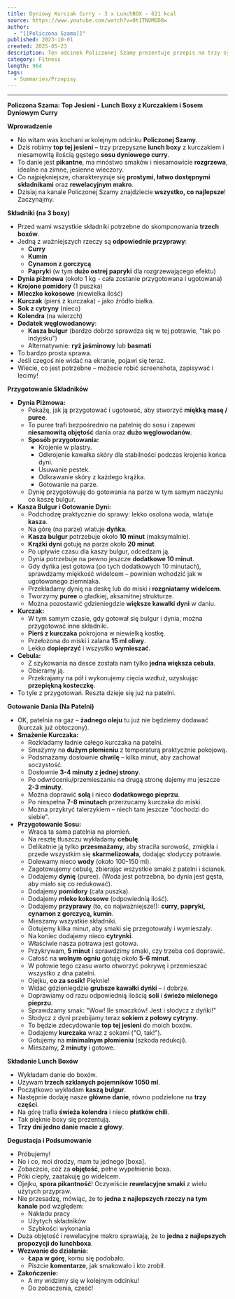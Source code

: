 ```yaml
---
title: Dyniowy Kurczak Curry - 3 x LunchBOX - 621 kcal
source: https://www.youtube.com/watch?v=0t1TNUMGD8w
author:
  - "[[Policzona Szama]]"
published: 2023-10-01
created: 2025-05-23
description: Ten odcinek Policzonej Szamy prezentuje przepis na trzy sycące, rozgrzewające i łatwe w przygotowaniu lunch boxy z kurczakiem w gęstym sosie dyniowym curry, idealne na jesienne dni.
category: Fitness
length: 964
tags:
  - Summaries/Przepisy
---
```



***

**Policzona Szama: Top Jesieni - Lunch Boxy z Kurczakiem i Sosem Dyniowym Curry**

**Wprowadzenie**

*   No witam was kochani w kolejnym odcinku **Policzonej Szamy**.
*   Dziś robimy **top tej jesieni** – trzy przepyszne **lunch boxy** z kurczakiem i niesamowitą ilością gęstego **sosu dyniowego curry**.
*   To danie jest **pikantne**, ma mnóstwo smaków i niesamowicie **rozgrzewa**, idealne na zimne, jesienne wieczory.
*   Co najpiękniejsze, charakteryzuje się **prostymi, łatwo dostępnymi składnikami** oraz **rewelacyjnym makro**.
*   Dzisiaj na kanale Policzonej Szamy znajdziecie **wszystko, co najlepsze**! Zaczynajmy.

**Składniki (na 3 boxy)**

*   Przed wami wszystkie składniki potrzebne do skomponowania **trzech boxów**.
*   Jedną z ważniejszych rzeczy są **odpowiednie przyprawy**:
    *   **Curry**
    *   **Kumin**
    *   **Cynamon z gorczycą**
    *   **Papryki** (w tym **dużo ostrej papryki** dla rozgrzewającego efektu)
*   **Dynia piżmowa** (około 1 kg - cała zostanie przygotowana i ugotowana)
*   **Krojone pomidory** (1 puszka)
*   **Mleczko kokosowe** (niewielka ilość)
*   **Kurczak** (pierś z kurczaka) - jako źródło białka.
*   **Sok z cytryny** (nieco)
*   **Kolendra** (na wierzch)
*   **Dodatek węglowodanowy**:
    *   **Kasza bulgur** (bardzo dobrze sprawdza się w tej potrawie, "tak po indyjsku")
    *   Alternatywnie: **ryż jaśminowy** lub **basmati**
*   To bardzo prosta sprawa.
*   Jeśli czegoś nie widać na ekranie, pojawi się teraz.
*   Wiecie, co jest potrzebne – możecie robić screenshota, zapisywać i lecimy!

**Przygotowanie Składników**

*   **Dynia Piżmowa:**
    *   Pokażę, jak ją przygotować i ugotować, aby stworzyć **miękką masę / puree**.
    *   To puree trafi bezpośrednio na patelnię do sosu i zapewni **niesamowitą objętość** dania oraz **dużo węglowodanów**.
    *   **Sposób przygotowania:**
        *   Krojenie w plastry.
        *   Odkrojenie kawałka skóry dla stabilności podczas krojenia końca dyni.
        *   Usuwanie pestek.
        *   Odkrawanie skóry z każdego krążka.
        *   Gotowanie na parze.
    *   Dynię przygotowuję do gotowania na parze w tym samym naczyniu co kaszę bulgur.
*   **Kasza Bulgur i Gotowanie Dyni:**
    *   Podchodzę praktycznie do sprawy: lekko osolona woda, wlatuje **kasza**.
    *   Na górę (na parze) wlatuje **dyńka**.
    *   **Kasza bulgur** potrzebuje około **10 minut** (maksymalnie).
    *   **Krążki dyni** gotuję na parze około **20 minut**.
    *   Po upływie czasu dla kaszy bulgur, odcedzam ją.
    *   Dynia potrzebuje na pewno jeszcze **dodatkowe 10 minut**.
    *   Gdy dyńka jest gotowa (po tych dodatkowych 10 minutach), sprawdzamy miękkość widelcem – powinien wchodzić jak w ugotowanego ziemniaka.
    *   Przekładamy dynię na deskę lub do miski i **rozgniatamy widelcem**.
    *   Tworzymy **puree** o gładkiej, aksamitnej strukturze.
    *   Można pozostawić gdzieniegdzie **większe kawałki dyni** w daniu.
*   **Kurczak:**
    *   W tym samym czasie, gdy gotował się bulgur i dynia, można przygotować inne składniki.
    *   **Pierś z kurczaka** pokrojona w niewielką kostkę.
    *   Przełożona do miski i zalana **15 ml oliwy**.
    *   Lekko **dopieprzyć** i wszystko **wymieszać**.
*   **Cebula:**
    *   Z szykowania na desce została nam tylko **jedna większa cebula**.
    *   Obieramy ją.
    *   Przekrajamy na pół i wykonujemy cięcia wzdłuż, uzyskując **przepiękną kosteczkę**.
*   To tyle z przygotowań. Reszta dzieje się już na patelni.

**Gotowanie Dania (Na Patelni)**

*   OK, patelnia na gaz – **żadnego oleju** tu już nie będziemy dodawać (kurczak już obtoczony).
*   **Smażenie Kurczaka:**
    *   Rozkładamy ładnie całego kurczaka na patelni.
    *   Smażymy na **dużym płomieniu** z temperaturą praktycznie pokojową.
    *   Podsmażamy dosłownie **chwilę** – kilka minut, aby zachował soczystość.
    *   Dosłownie **3-4 minuty z jednej strony**.
    *   Po odwróceniu/przemieszaniu na drugą stronę dajemy mu jeszcze **2-3 minuty**.
    *   Można doprawić **solą** i nieco **dodatkowego pieprzu**.
    *   Po niespełna **7-8 minutach** przerzucamy kurczaka do miski.
    *   Można przykryć talerzykiem – niech tam jeszcze "dochodzi do siebie".
*   **Przygotowanie Sosu:**
    *   Wraca ta sama patelnia na płomień.
    *   Na resztę tłuszczu wykładamy **cebulę**.
    *   Delikatnie ją tylko **przesmażamy**, aby straciła surowość, zmiękła i przede wszystkim się **skarmelizowała**, dodając słodyczy potrawie.
    *   Dolewamy nieco **wody** (około 100-150 ml).
    *   Zagotowujemy cebulę, zbierając wszystkie smaki z patelni i ścianek.
    *   Dodajemy **dynię** (puree). (Woda jest potrzebna, bo dynia jest gęsta, aby miało się co redukować).
    *   Dodajemy **pomidory** (cała puszka).
    *   Dodajemy **mleko kokosowe** (odpowiednią ilość).
    *   Dodajemy **przyprawy** (to, co najważniejsze!): **curry, papryki, cynamon z gorczycą, kumin**.
    *   Mieszamy wszystkie składniki.
    *   Gotujemy kilka minut, aby smaki się przegotowały i wymieszały.
    *   Na koniec dodajemy nieco **cytrynki**.
    *   Właściwie nasza potrawa jest gotowa.
    *   Przykrywam, **5 minut** i sprawdzimy smaki, czy trzeba coś doprawić.
    *   Całość na **wolnym ogniu** gotuję około **5-6 minut**.
    *   W połowie tego czasu warto otworzyć pokrywę i przemieszać wszystko z dna patelni.
    *   Ojejku, **co za sosik!** Pięknie!
    *   Widać gdzieniegdzie **grubsze kawałki dyńki** – i dobrze.
    *   Doprawiamy od razu odpowiednią ilością **soli** i **świeżo mielonego pieprzu**.
    *   Sprawdzamy smak: "Wow! Ile smaczków! Jest i słodycz z dyńki!"
    *   Słodycz z dyni przebijamy teraz **sokiem z połowy cytryny**.
    *   To będzie zdecydowanie **top tej jesieni** do moich boxów.
    *   Dodajemy **kurczaka** wraz z sokami ("O, tak!").
    *   Gotujemy na **minimalnym płomieniu** (szkoda redukcji).
    *   Mieszamy, **2 minuty** i gotowe.

**Składanie Lunch Boxów**

*   Wykładam danie do boxów.
*   Używam **trzech szklanych pojemników 1050 ml**.
*   Początkowo wykładam **kaszą bulgur**.
*   Następnie dodaję nasze **główne danie**, równo podzielone na **trzy części**.
*   Na górę trafia **świeża kolendra** i nieco **płatków chili**.
*   Tak pięknie boxy się prezentują.
*   **Trzy dni jedno danie macie z głowy**.

**Degustacja i Podsumowanie**

*   Próbujemy!
*   No i co, moi drodzy, mam tu jednego [boxa].
*   Zobaczcie, cóż za **objętość**, pełne wypełnienie boxa.
*   Póki ciepły, zaatakuję go widelcem.
*   Ojejku, **spora pikantność**! Oczywiście **rewelacyjne smaki** z wielu użytych przypraw.
*   Nie przesadzę, mówiąc, że to **jedna z najlepszych rzeczy na tym kanale** pod względem:
    *   Nakładu pracy
    *   Użytych składników
    *   Szybkości wykonania
*   Duża objętość i rewelacyjne makro sprawiają, że to **jedna z najlepszych propozycji do lunchboxa**.
*   **Wezwanie do działania:**
    *   **Łapa w górę**, komu się podobało.
    *   Piszcie **komentarze**, jak smakowało i kto zrobił.
*   **Zakończenie:**
    *   A my widzimy się w kolejnym odcinku!
    *   Do zobaczenia, cześć!